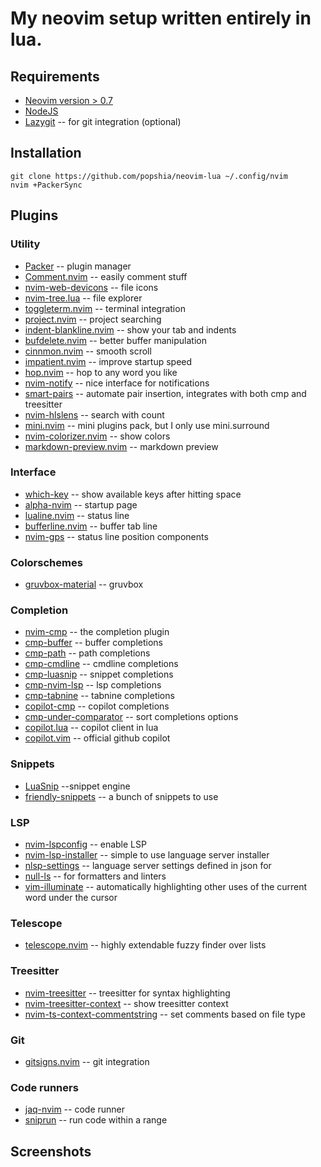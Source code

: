 # My neovim setup written entirely in lua.

## Requirements

- [Neovim version > 0.7](https://github.com/neovim/neovim)
- [NodeJS](https://nodejs.org)
- [Lazygit](https://github.com/jesseduffield/lazygit) -- for git integration (optional)

## Installation

```
git clone https://github.com/popshia/neovim-lua ~/.config/nvim
nvim +PackerSync
```

## Plugins

### Utility

- [Packer](https://github.com/wbthomason/packer.nvim) -- plugin manager
- [Comment.nvim](https://github.com/numToStr/Comment.nvim) -- easily comment stuff
- [nvim-web-devicons](https://github.com/kyazdani42/nvim-web-devicons) -- file icons
- [nvim-tree.lua](https://github.com/kyazdani42/nvim-tree.lua) -- file explorer
- [toggleterm.nvim](https://github.com/akinsho/toggleterm.nvim) -- terminal integration
- [project.nvim](https://github.com/ahmedkhalf/project.nvim") -- project searching
- [indent-blankline.nvim](https://github.com/lukas-reineke/indent-blankline.nvim) -- show your tab and indents
- [bufdelete.nvim](https://github.com/famiu/bufdelete.nvim) -- better buffer manipulation
- [cinnmon.nvim](https://github.com/declancm/cinnamon.nvim) -- smooth scroll
- [impatient.nvim](https://github.com/lewis6991/impatient.nvim) -- improve startup speed
- [hop.nvim](https://github.com/phaazon/hop.nvim) -- hop to any word you like
- [nvim-notify](https://github.com/rcarriga/nvim-notify) -- nice interface for notifications
- [smart-pairs](https://github.com/ZhiyuanLck/smart-pairs) -- automate pair insertion, integrates with both cmp and treesitter
- [nvim-hlslens](https://github.com/kevinhwang91/nvim-hlslens) -- search with count
- [mini.nvim](https://github.com/echasnovski/mini.nvim) -- mini plugins pack, but I only use mini.surround
- [nvim-colorizer.nvim](https://github.com/norcalli/nvim-colorizer.lua) -- show colors
- [markdown-preview.nvim](https://github.com/iamcco/markdown-preview.nvim) -- markdown preview

### Interface

- [which-key](https:github.com/folke/which-key.nvim") -- show available keys after hitting space
- [alpha-nvim](https:github.com/goolord/alpha-nvim) -- startup page
- [lualine.nvim](https:github.com/nvim-lualine/lualine.nvim) -- status line
- [bufferline.nvim](https:github.com/akinsho/bufferline.nvim) -- buffer tab line
- [nvim-gps](https:github.com/SmiteshP/nvim-gps") -- status line position components

### Colorschemes

- [gruvbox-material](https://github.com/sainnhe/gruvbox-material) -- gruvbox

### Completion

- [nvim-cmp](https://github.com/hrsh7th/nvim-cmp") -- the completion plugin
- [cmp-buffer](https://github.com/hrsh7th/cmp-buffer") -- buffer completions
- [cmp-path](https://github.com/hrsh7th/cmp-path") -- path completions
- [cmp-cmdline](https://github.com/hrsh7th/cmp-cmdline") -- cmdline completions
- [cmp-luasnip](https://github.com/saadparwaiz1/cmp_luasnip") -- snippet completions
- [cmp-nvim-lsp](https://github.com/hrsh7th/cmp-nvim-lsp") -- lsp completions
- [cmp-tabnine](https://github.com/tzachar/cmp-tabnine) -- tabnine completions
- [copilot-cmp](https://github.com/zbirenbaum/copilot-cmp) -- copilot completions
- [cmp-under-comparator](https://github.com/lukas-reineke/cmp-under-comparator") -- sort completions options
- [copilot.lua](https://github.com/zbirenbaum/copilot.lua) -- copilot client in lua
- [copilot.vim](https://github.com/github/copilot.vim") -- official github copilot

### Snippets

- [LuaSnip](https://github.com/L3MON4D3/LuaSnip") --snippet engine
- [friendly-snippets](https://github.com/rafamadriz/friendly-snippets") -- a bunch of snippets to use

### LSP

- [nvim-lspconfig](https://github.com/neovim/nvim-lspconfig") -- enable LSP
- [nvim-lsp-installer](https://github.com/williamboman/nvim-lsp-installer") -- simple to use language server installer
- [nlsp-settings](https://github.com/tamago324/nlsp-settings.nvim") -- language server settings defined in json for
- [null-ls](https://github.com/jose-elias-alvarez/null-ls.nvim") -- for formatters and linters
- [vim-illuminate](https://github.com/RRethy/vim-illuminate") -- automatically highlighting other uses of the current word under the cursor

### Telescope

- [telescope.nvim](https://github.com/nvim-telescope/telescope.nvim") -- highly extendable fuzzy finder over lists

### Treesitter

- [nvim-treesitter](https://github.com/nvim-treesitter/nvim-treesitter) -- treesitter for syntax highlighting
- [nvim-treesitter-context](https://github.com/nvim-treesitter/nvim-treesitter-context") -- show treesitter context
- [nvim-ts-context-commentstring](https://github.com/JoosepAlviste/nvim-ts-context-commentstring") -- set comments based on file type

### Git

- [gitsigns.nvim](https://github.com/lewis6991/gitsigns.nvim") -- git integration

### Code runners

- [jaq-nvim](https://github.com/is0n/jaq-nvim") -- code runner
- [sniprun](https://github.com/michaelb/sniprun) -- run code within a range

## Screenshots

